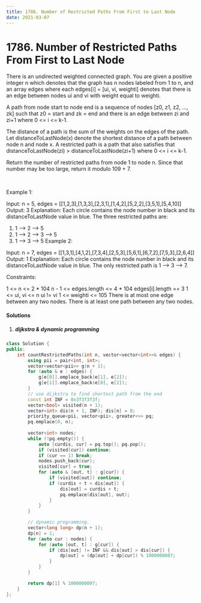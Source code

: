```yaml
---
title: 1786. Number of Restricted Paths From First to Last Node
date: 2021-03-07
---
```


# 1786. Number of Restricted Paths From First to Last Node


There is an undirected weighted connected graph. You are given a positive integer n which denotes that the graph has n nodes labeled from 1 to n, and an array edges where each edges[i] = [ui, vi, weighti] denotes that there is an edge between nodes ui and vi with weight equal to weighti.

A path from node start to node end is a sequence of nodes [z0, z1, z2, ..., zk] such that z0 = start and zk = end and there is an edge between zi and zi+1 where 0 <= i <= k-1.

The distance of a path is the sum of the weights on the edges of the path. Let distanceToLastNode(x) denote the shortest distance of a path between node n and node x. A restricted path is a path that also satisfies that distanceToLastNode(zi) > distanceToLastNode(zi+1) where 0 <= i <= k-1.

Return the number of restricted paths from node 1 to node n. Since that number may be too large, return it modulo 109 + 7.

 

Example 1:


Input: n = 5, edges = [[1,2,3],[1,3,3],[2,3,1],[1,4,2],[5,2,2],[3,5,1],[5,4,10]]
Output: 3
Explanation: Each circle contains the node number in black and its distanceToLastNode value in blue. The three restricted paths are:
1) 1 --> 2 --> 5
2) 1 --> 2 --> 3 --> 5
3) 1 --> 3 --> 5
Example 2:


Input: n = 7, edges = [[1,3,1],[4,1,2],[7,3,4],[2,5,3],[5,6,1],[6,7,2],[7,5,3],[2,6,4]]
Output: 1
Explanation: Each circle contains the node number in black and its distanceToLastNode value in blue. The only restricted path is 1 --> 3 --> 7.
 

Constraints:

1 <= n <= 2 * 104
n - 1 <= edges.length <= 4 * 104
edges[i].length == 3
1 <= ui, vi <= n
ui != vi
1 <= weighti <= 105
There is at most one edge between any two nodes.
There is at least one path between any two nodes.


#### Solutions

1. ##### dijkstra & dynamic programming

```c++
class Solution {
public:
    int countRestrictedPaths(int n, vector<vector<int>>& edges) {
        using pii = pair<int, int>;
        vector<vector<pii>> g(n + 1);
        for (auto & e : edges) {
            g[e[0]].emplace_back(e[1], e[2]);
            g[e[1]].emplace_back(e[0], e[2]);
        }
        // use dijkstra to find shortest path from the end
        const int INF = 0x3f3f3f3f;
        vector<bool> visited(n + 1);
        vector<int> dis(n + 1, INF); dis[n] = 0;
        priority_queue<pii, vector<pii>, greater<>> pq;
        pq.emplace(0, n);
        
        vector<int> nodes;
        while (!pq.empty()) {
            auto [curdis, cur] = pq.top(); pq.pop();
            if (visited[cur]) continue;
            if (cur == 1) break;
            nodes.push_back(cur);
            visited[cur] = true;
            for (auto & [out, t] : g[cur]) {
                if (visited[out]) continue;
                if (curdis + t < dis[out]) {
                    dis[out] = curdis + t;
                    pq.emplace(dis[out], out);
                }
            }
        }

        // dynamic programming.        
        vector<long long> dp(n + 1);
        dp[n] = 1;
        for (auto cur : nodes) {
            for (auto [out, t] : g[cur]) {
                if (dis[out] != INF && dis[out] > dis[cur]) {
                    dp[out] = (dp[out] + dp[cur]) % 1000000007;
                }
            }
        }

        return dp[1] % 1000000007;
    }
};
```